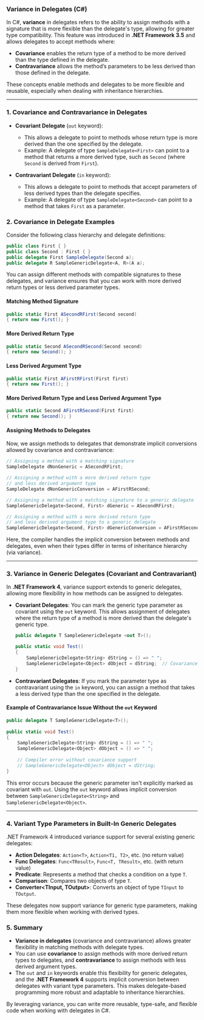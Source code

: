 ### **Variance in Delegates (C#)**

In C#, **variance** in delegates refers to the ability to assign methods with a signature that is more flexible than the delegate's type, allowing for greater type compatibility. This feature was introduced in **.NET Framework 3.5** and allows delegates to accept methods where:
- **Covariance** enables the return type of a method to be more derived than the type defined in the delegate.
- **Contravariance** allows the method’s parameters to be less derived than those defined in the delegate.

These concepts enable methods and delegates to be more flexible and reusable, especially when dealing with inheritance hierarchies.

---

### **1. Covariance and Contravariance in Delegates**

- **Covariant Delegate** (`out` keyword):
  - This allows a delegate to point to methods whose return type is more derived than the one specified by the delegate.
  - Example: A delegate of type `SampleDelegate<First>` can point to a method that returns a more derived type, such as `Second` (where `Second` is derived from `First`).

- **Contravariant Delegate** (`in` keyword):
  - This allows a delegate to point to methods that accept parameters of less derived types than the delegate specifies.
  - Example: A delegate of type `SampleDelegate<Second>` can point to a method that takes `First` as a parameter.

### **2. Covariance in Delegate Examples**

Consider the following class hierarchy and delegate definitions:

```csharp
public class First { }  
public class Second : First { }  
public delegate First SampleDelegate(Second a);  
public delegate R SampleGenericDelegate<A, R>(A a);
```

You can assign different methods with compatible signatures to these delegates, and variance ensures that you can work with more derived return types or less derived parameter types.

#### **Matching Method Signature**
```csharp
public static First ASecondRFirst(Second second)  
{ return new First(); }
```

#### **More Derived Return Type**
```csharp
public static Second ASecondRSecond(Second second)  
{ return new Second(); }
```

#### **Less Derived Argument Type**
```csharp
public static First AFirstRFirst(First first)  
{ return new First(); }
```

#### **More Derived Return Type and Less Derived Argument Type**
```csharp
public static Second AFirstRSecond(First first)  
{ return new Second(); }
```

#### **Assigning Methods to Delegates**
Now, we assign methods to delegates that demonstrate implicit conversions allowed by covariance and contravariance:

```csharp
// Assigning a method with a matching signature
SampleDelegate dNonGeneric = ASecondRFirst;  

// Assigning a method with a more derived return type
// and less derived argument type
SampleDelegate dNonGenericConversion = AFirstRSecond;  

// Assigning a method with a matching signature to a generic delegate
SampleGenericDelegate<Second, First> dGeneric = ASecondRFirst;  

// Assigning a method with a more derived return type
// and less derived argument type to a generic delegate
SampleGenericDelegate<Second, First> dGenericConversion = AFirstRSecond;  
```

Here, the compiler handles the implicit conversion between methods and delegates, even when their types differ in terms of inheritance hierarchy (via variance).

---

### **3. Variance in Generic Delegates (Covariant and Contravariant)**

In **.NET Framework 4**, variance support extends to generic delegates, allowing more flexibility in how methods can be assigned to delegates.

- **Covariant Delegates**: You can mark the generic type parameter as covariant using the `out` keyword. This allows assignment of delegates where the return type of a method is more derived than the delegate's generic type.
  
  ```csharp
  public delegate T SampleGenericDelegate <out T>();  
  
  public static void Test()  
  {  
      SampleGenericDelegate<String> dString = () => " ";  
      SampleGenericDelegate<Object> dObject = dString;  // Covariance allows this assignment
  }
  ```

- **Contravariant Delegates**: If you mark the parameter type as contravariant using the `in` keyword, you can assign a method that takes a less derived type than the one specified in the delegate.

#### **Example of Contravariance Issue Without the `out` Keyword**
```csharp
public delegate T SampleGenericDelegate<T>();  
  
public static void Test()  
{  
    SampleGenericDelegate<String> dString = () => " ";  
    SampleGenericDelegate<Object> dObject = () => " ";  
  
    // Compiler error without covariance support
    // SampleGenericDelegate<Object> dObject = dString;  
}
```
This error occurs because the generic parameter isn't explicitly marked as covariant with `out`. Using the `out` keyword allows implicit conversion between `SampleGenericDelegate<String>` and `SampleGenericDelegate<Object>`.

---

### **4. Variant Type Parameters in Built-In Generic Delegates**

.NET Framework 4 introduced variance support for several existing generic delegates:

- **Action Delegates**: `Action<T>`, `Action<T1, T2>`, etc. (no return value)
- **Func Delegates**: `Func<TResult>`, `Func<T, TResult>`, etc. (with return value)
- **Predicate<T>**: Represents a method that checks a condition on a type `T`.
- **Comparison<T>**: Compares two objects of type `T`.
- **Converter<TInput, TOutput>**: Converts an object of type `TInput` to `TOutput`.

These delegates now support variance for generic type parameters, making them more flexible when working with derived types.

### **5. Summary**
- **Variance in delegates** (covariance and contravariance) allows greater flexibility in matching methods with delegate types.
- You can use **covariance** to assign methods with more derived return types to delegates, and **contravariance** to assign methods with less derived argument types.
- The `out` and `in` keywords enable this flexibility for generic delegates, and the **.NET Framework 4** supports implicit conversion between delegates with variant type parameters. This makes delegate-based programming more robust and adaptable to inheritance hierarchies.

By leveraging variance, you can write more reusable, type-safe, and flexible code when working with delegates in C#.
